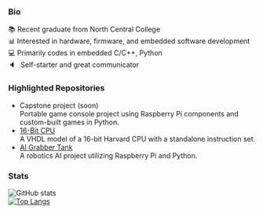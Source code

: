 ### Bio
📚 Recent graduate from North Central College<br>
📊 Interested in hardware, firmware, and embedded software development<br>
💻 Primarily codes in embedded C/C++, Python<br>
🔈⠀Self-starter and great communicator<br>

### Highlighted Repositories
- Capstone project (soon)<br>
Portable game console project using Raspberry Pi components and custom-built games in Python.<br>
- [16-Bit CPU](https://github.com/przcaden/16-Bit-CPU)<br>
A VHDL model of a 16-bit Harvard CPU with a standalone instruction set.<br>
- [AI Grabber Tank](https://github.com/przcaden/Grabber-Tank-AI)<br>
A robotics AI project utilizing Raspberry Pi and Python.<br>

### Stats
![GitHub stats](https://github-readme-stats.vercel.app/api?username=przcaden&show_icons=true&theme=transparent)<br>
[![Top Langs](https://github-readme-stats.vercel.app/api/top-langs/?username=przcaden&hide=html)](https://github.com/anuraghazra/github-readme-stats)

